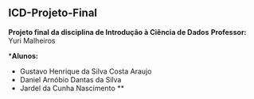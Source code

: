 ##  ICD-Projeto-Final

**Projeto final da disciplina de Introdução à Ciência de Dados**
**Professor:** Yuri Malheiros 

***Alunos:** 
* Gustavo Henrique da Silva Costa Araujo
* Daniel Arnóbio Dantas da Silva
* Jardel da Cunha Nascimento **



